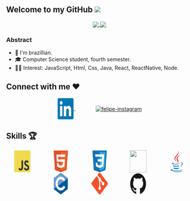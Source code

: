 ## Welcome to my GitHub <img src="https://raw.githubusercontent.com/iampavangandhi/iampavangandhi/master/gifs/Hi.gif" width="30px">

<p align="center">
  <a href="https://github.com/felipemorgado">
  <img align="center" height="165" src="https://github-readme-stats.vercel.app/api?username=felipemorgado&show_icons=true&theme=radical&include_all_commits=true"/>
  </a>
  <a href="https://github.com/felipemorgado">
  <img align="center" height="165" src="https://github-readme-stats.vercel.app/api/top-langs/?username=felipemorgado&layout=compact&langs_count=16&theme=radical&hide=html"/>
  </a>
</p>

### Abstract

- 📍 I'm brazillian.
- ‍🎓 Computer Science student, fourth semester.
- 👨‍💻 Interest: JavaScript, Html, Css, Java, React, ReactNative, Node.

## Connect with me ❤️
<p align="center">
    <a href="https://www.linkedin.com/in/felipe-morgado-0874b2214/">
    <img align="center" alt="felipe-linkedin" height="60" width="45" src="https://raw.githubusercontent.com/devicons/devicon/master/icons/linkedin/linkedin-original.svg">
    </a> &nbsp;&nbsp;&nbsp;&nbsp;&nbsp;&nbsp;&nbsp;&nbsp;&nbsp;&nbsp;&nbsp;&nbsp;&nbsp;
    <a href="https://www.instagram.com/morgado.felps/">
        <img align="center" alt="felipe-instagram" height="60" width="45" src="https://cdn.worldvectorlogo.com/logos/instagram-2-1.svg">
    </a>
</p>

## Skills :trophy:

<p align="center">
     <a href="https://github.com/felipemorgado">
     <img align="center" height="60" width="45" src="https://raw.githubusercontent.com/devicons/devicon/master/icons/javascript/javascript-original.svg"></a>
     &nbsp;&nbsp;&nbsp;&nbsp;&nbsp;&nbsp;&nbsp;&nbsp;&nbsp;&nbsp;&nbsp;&nbsp;&nbsp;
     <a href="https://github.com/felipemorgado">
     <img align="center" height="60" width="45" src="https://raw.githubusercontent.com/devicons/devicon/master/icons/html5/html5-original.svg"></a>
     &nbsp;&nbsp;&nbsp;&nbsp;&nbsp;&nbsp;&nbsp;&nbsp;&nbsp;&nbsp;&nbsp;&nbsp;&nbsp;
     <a href="https://github.com/felipemorgado">
     <img align="center" height="60" width="45" src="https://raw.githubusercontent.com/devicons/devicon/master/icons/css3/css3-original.svg"></a>
     &nbsp;&nbsp;&nbsp;&nbsp;&nbsp;&nbsp;&nbsp;&nbsp;&nbsp;&nbsp;&nbsp;&nbsp;&nbsp;
     <a href="https://github.com/felipemorgado">
     <img align="center" height="60" width="45" src="https://cdn.jsdelivr.net/gh/devicons/devicon/icons/bootstrap/bootstrap-plain.svg"></a>
     &nbsp;&nbsp;&nbsp;&nbsp;&nbsp;&nbsp;&nbsp;&nbsp;&nbsp;&nbsp;&nbsp;&nbsp;&nbsp;
     <a href="https://github.com/felipemorgado">
     <img align="center" height="60" width="45" src="https://raw.githubusercontent.com/devicons/devicon/master/icons/java/java-original.svg"></a>
     &nbsp;&nbsp;&nbsp;&nbsp;&nbsp;&nbsp;&nbsp;&nbsp;&nbsp;&nbsp;&nbsp;&nbsp;&nbsp;
     <a href="https://github.com/felipemorgado">
     <img align="center" height="60" width="45" src="https://raw.githubusercontent.com/devicons/devicon/master/icons/c/c-original.svg"></a>
     &nbsp;&nbsp;&nbsp;&nbsp;&nbsp;&nbsp;&nbsp;&nbsp;&nbsp;&nbsp;&nbsp;&nbsp;&nbsp;
     <a href="https://github.com/felipemorgado">
     <img align="center" height="60" width="45" src="https://raw.githubusercontent.com/devicons/devicon/master/icons/git/git-original.svg"></a>
     &nbsp;&nbsp;&nbsp;&nbsp;&nbsp;&nbsp;&nbsp;&nbsp;&nbsp;&nbsp;&nbsp;&nbsp;&nbsp;
     <a href="https://github.com/felipemorgado">
     <img align="center" height="60" width="45" src="https://raw.githubusercontent.com/devicons/devicon/master/icons/github/github-original.svg"></a>
     &nbsp;&nbsp;&nbsp;&nbsp;&nbsp;&nbsp;&nbsp;&nbsp;&nbsp;&nbsp;&nbsp;&nbsp;&nbsp;
</p>

